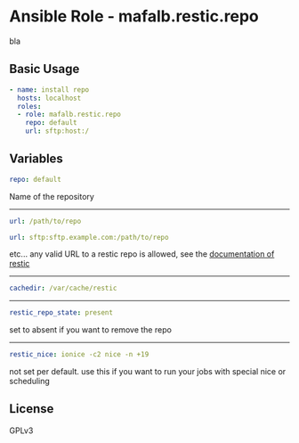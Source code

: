 # Ansible Role - mafalb.restic.repo

bla

## Basic Usage

```yaml
- name: install repo
  hosts: localhost
  roles:
  - role: mafalb.restic.repo
    repo: default
    url: sftp:host:/
```

## Variables

```yaml
repo: default
```

Name of the repository

---

```yaml
url: /path/to/repo
```

```yaml
url: sftp:sftp.example.com:/path/to/repo
```

etc... any valid URL to a restic repo is allowed, see the [documentation of restic](https://restic.readthedocs.io/en/latest/030_preparing_a_new_repo.html#)

---

```yaml
cachedir: /var/cache/restic
```

---

```yaml
restic_repo_state: present
```

set to absent if you want to remove the repo

---

```yaml
restic_nice: ionice -c2 nice -n +19
```

not set per default. use this if you want to run your jobs with special nice or scheduling

## License

GPLv3

